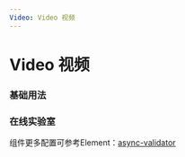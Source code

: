 ```yaml
---
Video: Video 视频
---
```

# Video 视频

### 基础用法

<ClientOnly>
<field-video-demo blockName="videoField1"/>
</ClientOnly>

### 在线实验室
<ClientOnly>
<ams-config name="video" type="field"/>
</ClientOnly>

组件更多配置可参考Element：[async-validator](https://github.com/yiminghe/async-validator)
